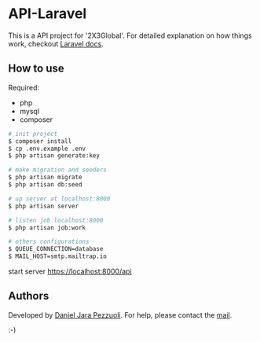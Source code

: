 # API-Laravel

This is a API project for '2X3Global'.
For detailed explanation on how things work, checkout [Laravel docs](https://laravel.com/docs/).

## How to use

Required:

-   php
-   mysql
-   composer

```bash
# init project
$ composer install
$ cp .env.example .env
$ php artisan generate:key

# make migration and seeders
$ php artisan migrate
$ php artisan db:seed

# up server at localhost:8000
$ php artisan server

# listen job localhost:8000
$ php artisan job:work

# others configurations
$ QUEUE_CONNECTION=database
$ MAIL_HOST=smtp.mailtrap.io

```

start server [https://localhost:8000/api](https://localhost:8000/api)

## Authors

Developed by [Daniel Jara Pezzuoli](http://dpezz.me).
For help, please contact the [mail](mailto:jara.pezzuoli@gmail.com).

:-)
